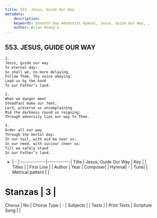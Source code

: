 ```yaml
---
title: 553. Jesus, Guide Our Way
metadata:
    description: 
    keywords: Seventh Day Adventist Hymnal, Jesus, Guide Our Way, , 
    author: Brian Onang'o
---
```



## 553. JESUS, GUIDE OUR WAY

```txt
1.
Jesus, guide our way
To eternal day:
So shall we, no more delaying,
Follow Thee, Thy voice obeying:
Lead us by the hand
To our Father’s land.

2.
When we danger meet
Steadfast make our feet;
Lord, preserve us uncomplaining
Mid the darkness round us reigning:
Through adversity lies our way to Thee.

3.
Order all our way
Through the mortal day:
In our toil, with aid be near us:
In our need, with succour cheer us:
Till we safely stand
In our Father’s land.
```

- |   -  |
-------------|------------|
Title | Jesus, Guide Our Way |
Key |  |
Titles |  |
First Line |  |
Author | 
Year | 
Composer|  |
Hymnal|  - |
Tune|  |
Metrical pattern | |
# Stanzas | 3 |
Chorus | No |
Chorus Type | - |
Subjects |  |
Texts |  |
Print Texts | 
Scripture Song |  |
  
